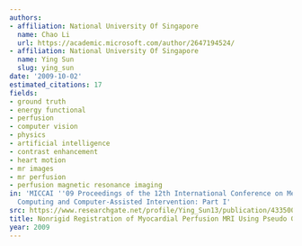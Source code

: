 ```yaml
---
authors:
- affiliation: National University Of Singapore
  name: Chao Li
  url: https://academic.microsoft.com/author/2647194524/
- affiliation: National University Of Singapore
  name: Ying Sun
  slug: ying_sun
date: '2009-10-02'
estimated_citations: 17
fields:
- ground truth
- energy functional
- perfusion
- computer vision
- physics
- artificial intelligence
- contrast enhancement
- heart motion
- mr images
- mr perfusion
- perfusion magnetic resonance imaging
in: 'MICCAI ''09 Proceedings of the 12th International Conference on Medical Image
  Computing and Computer-Assisted Intervention: Part I'
src: https://www.researchgate.net/profile/Ying_Sun13/publication/43350098_Nonrigid_Registration_of_Myocardial_Perfusion_MRI_Using_Pseudo_Ground_Truth/links/0deec51d3cf3fb5307000000.pdf
title: Nonrigid Registration of Myocardial Perfusion MRI Using Pseudo Ground Truth
year: 2009
---
```

